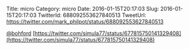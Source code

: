 Title: micro
Category: micro
Date: 2016-01-15T20:17:03
Slug: 2016-01-15T20:17:03
TwitterId: 688092553627840513
TweetUrl: https://twitter.com/mark_philpot/status/688092553627840513

[@bohford](https://twitter.com/bohford)  [https://twitter.com/simula77/status/677815750141329408](https://twitter.com/simula77/status/677815750141329408)